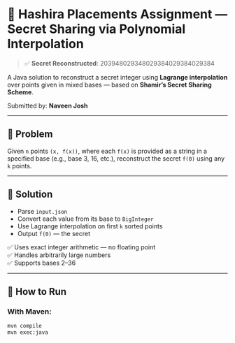 # 🔐 Hashira Placements Assignment — Secret Sharing via Polynomial Interpolation

> ✅ **Secret Reconstructed**: 203948029348029384029384029384

A Java solution to reconstruct a secret integer using **Lagrange interpolation** over points given in mixed bases — based on **Shamir’s Secret Sharing Scheme**.

Submitted by: **Naveen Josh**

---

## 🎯 Problem

Given `n` points `(x, f(x))`, where each `f(x)` is provided as a string in a specified base (e.g., base 3, 16, etc.), reconstruct the secret `f(0)` using any `k` points.

---

## 🧠 Solution

- Parse `input.json`
- Convert each value from its base to `BigInteger`
- Use Lagrange interpolation on first `k` sorted points
- Output `f(0)` — the secret

✅ Uses exact integer arithmetic — no floating point  
✅ Handles arbitrarily large numbers  
✅ Supports bases 2–36

---

## 🚀 How to Run

### With Maven:
```bash
mvn compile
mvn exec:java
